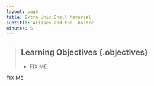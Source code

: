 ```yaml
---
layout: page
title: Extra Unix Shell Material
subtitle: Aliases and the .bashrc
minutes: 5
---
```

> ## Learning Objectives {.objectives}
>
> * FIX ME

FIX ME